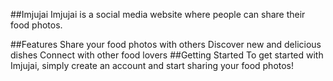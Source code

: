 ##Imjujai
Imjujai is a social media website where people can share their food photos.

##Features
Share your food photos with others
Discover new and delicious dishes
Connect with other food lovers
##Getting Started
To get started with Imjujai, simply create an account and start sharing your food photos!
